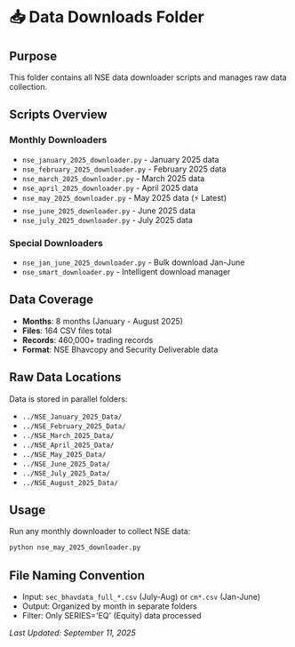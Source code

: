 # 📥 Data Downloads Folder

## Purpose
This folder contains all NSE data downloader scripts and manages raw data collection.

## Scripts Overview

### Monthly Downloaders
- `nse_january_2025_downloader.py` - January 2025 data
- `nse_february_2025_downloader.py` - February 2025 data  
- `nse_march_2025_downloader.py` - March 2025 data
- `nse_april_2025_downloader.py` - April 2025 data
- `nse_may_2025_downloader.py` - May 2025 data (⚡ Latest)
- `nse_june_2025_downloader.py` - June 2025 data
- `nse_july_2025_downloader.py` - July 2025 data

### Special Downloaders
- `nse_jan_june_2025_downloader.py` - Bulk download Jan-June
- `nse_smart_downloader.py` - Intelligent download manager

## Data Coverage
- **Months**: 8 months (January - August 2025)
- **Files**: 164 CSV files total
- **Records**: 460,000+ trading records
- **Format**: NSE Bhavcopy and Security Deliverable data

## Raw Data Locations
Data is stored in parallel folders:
- `../NSE_January_2025_Data/`
- `../NSE_February_2025_Data/`
- `../NSE_March_2025_Data/`
- `../NSE_April_2025_Data/`
- `../NSE_May_2025_Data/`
- `../NSE_June_2025_Data/`
- `../NSE_July_2025_Data/`
- `../NSE_August_2025_Data/`

## Usage
Run any monthly downloader to collect NSE data:
```bash
python nse_may_2025_downloader.py
```

## File Naming Convention
- Input: `sec_bhavdata_full_*.csv` (July-Aug) or `cm*.csv` (Jan-June)
- Output: Organized by month in separate folders
- Filter: Only SERIES='EQ' (Equity) data processed

*Last Updated: September 11, 2025*
